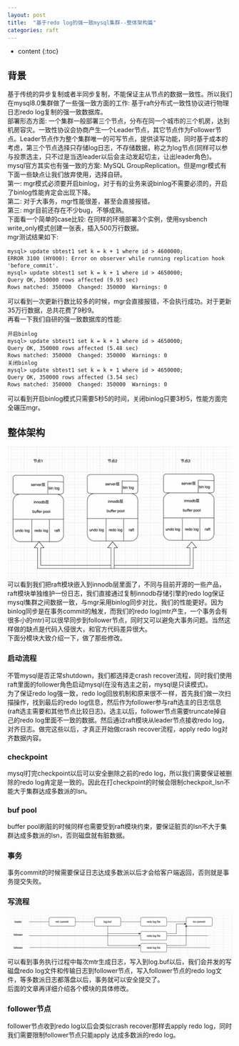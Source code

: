 ```yaml
---
layout: post
title:  "基于redo log的强一致mysql集群--整体架构篇"
categories: raft
---
```


* content
{:toc}

## 背景
基于传统的异步复制或者半同步复制，不能保证主从节点的数据一致性。所以我们在mysql8.0集群做了一些强一致方面的工作: 基于raft分布式一致性协议进行物理日志redo log复制的强一致数据库。<br/>
部署形态方面: 一个集群一般部署三个节点，分布在同一个城市的三个机房，达到机房容灾。一致性协议会协商产生一个Leader节点，其它节点作为Follower节点。Leader节点作为整个集群唯一的可写节点，提供读写功能，同时基于成本的考虑，第三个节点选择只存储log日志，不存储数据，称之为log节点(同样可以参与投票选主，只不过是当选leader以后会主动发起切主，让出leader角色)。<br/>
mysql官方其实也有强一致的方案: MySQL GroupReplication。但是mgr模式有下面一些缺点让我们放弃使用，选择自研。<br/>
第一: mgr模式必须要开启binlog，对于有的业务来说binlog不需要必须的，开启了binlog性能肯定会出现下降。<br/>
第二: 对于大事务，mgr性能很差，甚至会直接报错。<br/>
第三: mgr目前还存在不少bug，不够成熟。<br/>
下面看一个简单的case比较: 在同样的环境部署3个实例，使用sysbench write_only模式创建一张表，插入500万行数据。<br/>
mgr测试结果如下:<br/>
```
mysql> update sbtest1 set k = k + 1 where id > 4600000;
ERROR 3100 (HY000): Error on observer while running replication hook 'before_commit'.
mysql> update sbtest1 set k = k + 1 where id > 4650000;
Query OK, 350000 rows affected (9.93 sec)
Rows matched: 350000  Changed: 350000  Warnings: 0
```
可以看到一次更新行数比较多的时候，mgr会直接报错，不会执行成功。对于更新35万行数据，总共花费了9秒9。<br/>
再看一下我们自研的强一致数据库的性能: <br/>
```
开启binlog
mysql> update sbtest1 set k = k + 1 where id > 4650000;
Query OK, 350000 rows affected (5.48 sec)
Rows matched: 350000  Changed: 350000  Warnings: 0
关闭binlog
mysql> update sbtest1 set k = k + 1 where id > 4650000;
Query OK, 350000 rows affected (3.54 sec)
Rows matched: 350000  Changed: 350000  Warnings: 0
```
可以看到开启binlog模式只需要5秒5的时间，关闭binlog只要3秒5，性能方面完全碾压mgr。<br/>

## 整体架构
![avatar](/images/raft_1.jpg)
可以看到我们把raft模块嵌入到innodb层里面了，不同与目前开源的一些产品，raft模块单独维护一份日志，我们直接通过复制innodb存储引擎的redo log保证mysql集群之间数据一致，与mgr采用binlog同步对比，我们的性能更好。因为binlog同步是在事务commit的触发，而我们的redo log(mtr产生，一个事务会有很多小的mtr)可以很早同步到follower节点，同时又可以避免大事务问题。当然这样做的缺点是代码入侵很大，和官方代码差异很大。<br/>
下面分模块大致介绍一下，做了那些修改。<br/>

### 启动流程
不管mysql是否正常shutdown，我们都选择走crash recover流程，同时我们使用raft里面的follower角色启动mysql(在没有选主之前，mysql是只读模式)。<br/>
为了保证redo log强一致，redo log回放机制和原来很不一样，首先我们做一次扫描操作，找到最后的redo log信息，然后作为follower参与raft选主的日志信息(raft选主需要和其他节点比较日志)。选主以后，follower节点需要truncate掉自己的redo log里面不一致的数据。然后通过raft模块从leader节点接收redo log，对齐日志。做完这些以后，才真正开始做crash recover流程，apply redo log对齐数据内容。<br/>

### checkpoint
mysql打完checkpoint以后可以安全删除之前的redo log，所以我们需要保证被删除的redo log肯定是一致的。因此在打checkpoint的时候会限制checkpoit_lsn不能大于集群达成多数派的lsn。<br/>

### buf pool
buffer pool刷脏的时候同样也需要受到raft模块约束，要保证脏页的lsn不大于集群达成多数派的lsn，否则磁盘就有脏数据。<br/>

### 事务
事务commit的时候需要保证日志达成多数派以后才会给客户端返回，否则就是事务提交失败。<br/>

### 写流程
![avatar](/images/raft_3.jpg)
可以看到事务执行过程中每次mtr生成日志，写入到log.buf以后，我们会并发的写磁盘redo log文件和传输日志到follower节点，写入follower节点的redo log文件，等多数派日志都落盘以后，事务就可以安全提交了。<br/>
后面的文章再详细介绍各个模块的具体修改。<br/>

### follower节点
follower节点收到redo log以后会类似crash recover那样去apply redo log，同时我们需要限制follower节点只能apply 达成多数派的redo log。

